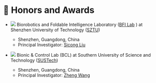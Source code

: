 # 💼 Honors and Awards

* <img src="https://img.shields.io/badge/Research Assistant-2025/03--Now-blue?style=flat-square"> Biorobotics and Foldable Intelligence Laboratory ([BFI Lab](https://bfilab.com/) ) at Shenzhen University of Technology ([SZTU](https://english.sztu.edu.cn/))
    * Shenzhen, Guangdong, China
    * Principal Investigator: [Sicong Liu](https://sgim.sztu.edu.cn/info/1161/3862.htm)

* <img src="https://img.shields.io/badge/Visiting Student-2022/07--2022/09-blue?style=flat-square"> Bionic & Control Lab (BCL) at Southern University of Science and Technology ([SUSTech](https://www.sustech.edu.cn/en/))
    * Shenzhen, Guangdong, China
    * Principal Investigator: [Zheng Wang](https://sgim.sztu.edu.cn/info/1161/3862.htm)





<!-- * <img src="https://img.shields.io/badge/B.Eng-2018/09--2022/06-blue?style=flat-square"> Mechanical Design, Manufacturing and Automation, [Southwest Jiaotong University](https://en.swjtu.edu.cn/)
    * Chengdu, Guangdong, China -->